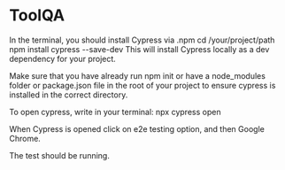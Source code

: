 # ToolQA
In the terminal, you should install Cypress via .npm cd /your/project/path npm install cypress --save-dev This will install Cypress locally as a dev dependency for your project.

Make sure that you have already run npm init or have a node_modules folder or package.json file in the root of your project to ensure cypress is installed in the correct directory.

To open cypress, write in your terminal: npx cypress open

When Cypress is opened click on e2e testing option, and then Google Chrome.

The test should be running.

